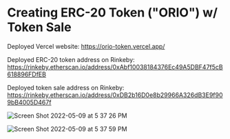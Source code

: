 # Creating ERC-20 Token ("ORIO") w/ Token Sale

Deployed Vercel website: https://orio-token.vercel.app/

Deployed ERC-20 token address on Rinkeby: https://rinkeby.etherscan.io/address/0xAbf10038184376Ec49A5DBF47f5cB618896FDfEB

Deployed token sale address on Rinkeby: https://rinkeby.etherscan.io/address/0xDB2b16D0e8b29966A326dB3E9f909bB4005D467f

![Screen Shot 2022-05-09 at 5 37 26 PM](https://user-images.githubusercontent.com/97472796/167520254-5b91a71c-3150-495a-939b-c6fe7dbe7a96.png)

![Screen Shot 2022-05-09 at 5 37 59 PM](https://user-images.githubusercontent.com/97472796/167520264-b0c542cb-0351-4c4c-a122-cb796e607ce7.png)
